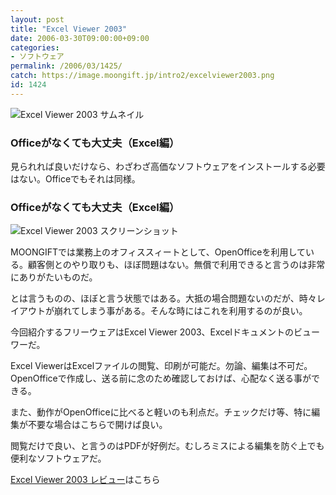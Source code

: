 ```yaml
---
layout: post
title: "Excel Viewer 2003"
date: 2006-03-30T09:00:00+09:00
categories:
- ソフトウェア
permalink: /2006/03/1425/
catch: https://image.moongift.jp/intro2/excelviewer2003.png
id: 1424
---
```

 ![Excel Viewer 2003 サムネイル](https://image.moongift.jp/intro2/excelviewer2003.t.png "Excel Viewer 2003 サムネイル")
  

### Officeがなくても大丈夫（Excel編）
  
見られれば良いだけなら、わざわざ高価なソフトウェアをインストールする必要はない。Officeでもそれは同様。  
<!--more-->  

### Officeがなくても大丈夫（Excel編）
  

![Excel Viewer 2003 スクリーンショット](https://image.moongift.jp/intro2/excelviewer2003.png "Excel Viewer 2003 スクリーンショット")

  

MOONGIFTでは業務上のオフィススィートとして、OpenOfficeを利用している。顧客側とのやり取りも、ほぼ問題はない。無償で利用できると言うのは非常にありがたいものだ。

  

とは言うものの、ほぼと言う状態ではある。大抵の場合問題ないのだが、時々レイアウトが崩れてしまう事がある。そんな時にはこれを利用するのが良い。

  

今回紹介するフリーウェアはExcel Viewer 2003、Excelドキュメントのビューワーだ。

  

Excel ViewerはExcelファイルの閲覧、印刷が可能だ。勿論、編集は不可だ。OpenOfficeで作成し、送る前に念のため確認しておけば、心配なく送る事ができる。

  

また、動作がOpenOfficeに比べると軽いのも利点だ。チェックだけ等、特に編集が不要な場合はこちらで開けば良い。

  

閲覧だけで良い、と言うのはPDFが好例だ。むしろミスによる編集を防ぐ上でも便利なソフトウェアだ。

  

[Excel Viewer 2003 レビュー](http://fw.moongift.jp/review/i-1433.html)はこちら

